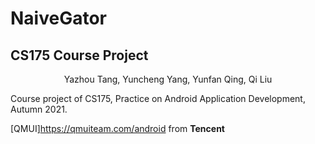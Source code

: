 # NaiveGator

## CS175 Course Project

<center>Yazhou Tang, Yuncheng Yang, Yunfan Qing, Qi Liu</center>

Course project of CS175, Practice on Android Application Development, Autumn 2021.

[QMUI]https://qmuiteam.com/android from **Tencent**

